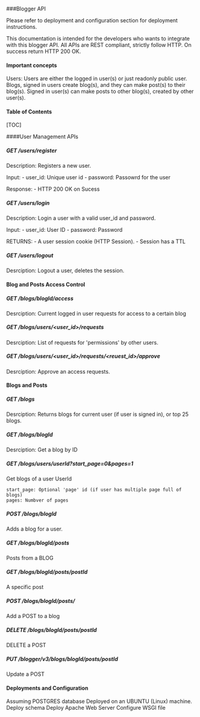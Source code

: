 ###Blogger API

Please refer to deployment and configuration section for deployment instructions.

This documentation is intended for the developers who wants to integrate with this blogger API. All APIs are REST compliant, strictly follow HTTP. On success return HTTP 200 OK.

#### Important concepts
Users: Users are either the logged in user(s) or just readonly public user.
Blogs, signed in users create blog(s), and they can make post(s) to their blog(s). Signed in user(s) can make posts to other blog(s), created by other user(s). 

#### Table of Contents
[TOC]

####User Management APIs

##### GET /users/register
Description: Registers a new user.

Input:
	-	user_id: Unique user id
	-	password: Passowrd for the user

Response:
	-	HTTP 200 OK on Sucess

##### GET /users/login
Description: Login a user with a valid user_id and password.

Input:
	-	user_id: User ID
	-	password: Password

 RETURNS:
	-	A user session cookie (HTTP Session).
	-	 Session has a TTL

##### GET /users/logout
Desrciption: Logout a user, deletes the session.

#### Blog and Posts Access Control

##### GET /blogs/blogId/access

Desrciption: Current logged in user requests for access to a certain blog

##### GET /blogs/users/<user_id>/requests

Desrciption: List of requests for 'permissions' by other users.

##### GET /blogs/users/<user_id>/requests/<reuest_id>/approve

Desrciption: Approve an access requests.

#### Blogs and Posts

##### GET /blogs

Desrciption: Returns blogs for current user (if user is signed in), or top 25 blogs.


##### GET /blogs/blogId

Desrciption: Get a blog by ID


##### GET /blogs/users/userId?start_page=0&pages=1

Get blogs of a user UserId

    start_page: Optional 'page' id (if user has multiple page full of blogs)
	pages: Numbver of pages 

##### POST /blogs/blogId

Adds a blog for a user.


 ##### GET /blogs/blogId/posts
Posts from a BLOG

 ##### GET /blogs/blogId/posts/postId
A specific post

##### POST /blogs/blogId/posts/
Add a POST to a blog

##### DELETE /blogs/blogId/posts/postId
DELETE a POST

##### PUT /blogger/v3/blogs/blogId/posts/postId
Update a POST

#### Deployments and Configuration

Assuming POSTGRES database
Deployed on an UBUNTU (Linux) machine.
Deploy schema
Deploy Apache Web Server
Configure WSGI file

